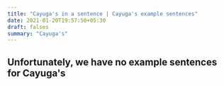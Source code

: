 ```yaml
---
title: "Cayuga's in a sentence | Cayuga's example sentences"
date: 2021-01-20T19:57:50+05:30
draft: falses
summary: "Cayuga's"
---
```

## Unfortunately, we have no example sentences for Cayuga's                 
